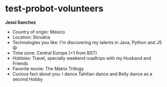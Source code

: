 # test-probot-volunteers

**Jessi Sanchez**
- Country of origin: Mexico
- Location: Slovakia
- Technologies you like: I'm discovering my talents in Java, Python and JS :smiley:
- Time zone: Central Europe (+1 from BST)
- Hobbies: Travel, specially weekend roadtrips with my Husband and Friends
- Favorite movie: The Matrix Trillogy
- Curious fact about you: I dance Tahitian dance and Belly dance as a second Hobby
